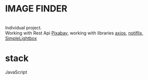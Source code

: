# IMAGE FINDER

<br>
Individual project.<br>
Working with Rest Api
              <a
                class="textLink"
                href="https://pixabay.com/api/docs/"
                target="_blank"
                rel="noopener noreferrer nofollow"
                >Pixabay</a
              >, working with libraries
              <a class="textLink" href="https://axios-http.com/" target="_blank" rel="noopener noreferrer nofollow"
                >axios</a
              >,
              <a
                class="textLink"
                href="https://github.com/notiflix/Notiflix#readme"
                target="_blank"
                rel="noopener noreferrer nofollow"
                >notiflix</a
              >,
              <a class="textLink" href="https://simplelightbox.com/" target="_blank" rel="noopener noreferrer nofollow"
                >SimpleLightbox</a
              >

# stack

JavaScript
